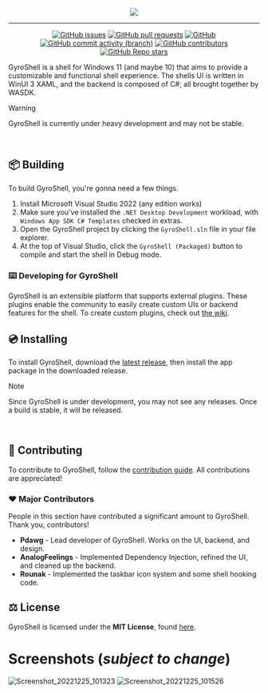 <p align="center">
  <img src="https://raw.githubusercontent.com/Pdawg-bytes/GyroShell/main/GyroShell/Assets/Square150x150Logo.scale-200.png"></img>
</p>

---

<div align="center">

[![GitHub issues](https://img.shields.io/github/issues/pdawg-bytes/GyroShell?label=Issues&style=flat-square)](https://github.com/Pdawg-bytes/GyroShell/issues)
[![GitHub pull requests](https://img.shields.io/github/issues-pr/pdawg-bytes/GyroShell?label=Pull%20Requests&style=flat-square)](https://github.com/Pdawg-bytes/GyroShell/pulls)
[![GitHub](https://img.shields.io/github/license/pdawg-bytes/GyroShell?label=License&style=flat-square)](https://github.com/Pdawg-bytes/GyroShell/blob/master/LICENSE)
[![GitHub commit activity (branch)](https://img.shields.io/github/commit-activity/m/pdawg-bytes/GyroShell/main?label=Commit%20Activity&style=flat-square)](https://github.com/Pdawg-bytes/GyroShell/graphs/commit-activity)
[![GitHub contributors](https://img.shields.io/github/contributors/Pdawg-bytes/GyroShell?style=flat-square&label=Contributors)](https://github.com/Pdawg-bytes/GyroShell/graphs/contributors)
[![GitHub Repo stars](https://img.shields.io/github/stars/Pdawg-bytes/GyroShell?label=Stargazers&style=flat-square)](https://github.com/Pdawg-bytes/GyroShell/stargazers)

</div>

GyroShell is a shell for Windows 11 (and maybe 10) that aims to provide a customizable and functional shell experience. The shells UI is written in WinUI 3 XAML, and the backend is composed of C#; all brought together by WASDK. 

> [!WARNING]  
> GyroShell is currently under heavy development and may not be stable.

<br/>

## :package: Building
To build GyroShell, you're gonna need a few things.
1. Install Microsoft Visual Studio 2022 (any edition works)
2. Make sure you've installed the `.NET Desktop Development` workload, with `Windows App SDK C# Templates` checked in extras.
3. Open the GyroShell project by clicking the `GyroShell.sln` file in your file explorer.
4. At the top of Visual Studio, click the `GyroShell (Packaged)` button to compile and start the shell in Debug mode.

### ⌨️ Developing for GyroShell
GyroShell is an extensible platform that supports external plugins. These plugins enable the community to easily create custom UIs or backend features for the shell. To create custom plugins, check out [the wiki](https://github.com/Pdawg-bytes/GyroShell/wiki).

## 💿 Installing
To install GyroShell, download the [latest release](https://github.com/Pdawg-bytes/GyroShell/releases), then install the app package in the downloaded release.

> [!NOTE]  
> Since GyroShell is under development, you may not see any releases. Once a build is stable, it will be released.

<br/>

## 🤝 Contributing
To contribute to GyroShell, follow the [contribution guide](https://github.com/Pdawg-bytes/GyroShell/blob/main/CONTRIBUTING.md). All contributions are appreciated!

### ❤️ Major Contributors
People in this section have contributed a significant amount to GyroShell. Thank you, contributors!
- **Pdawg** - Lead developer of GyroShell. Works on the UI, backend, and design.
- **AnalogFeelings** - Implemented Dependency Injection, refined the UI, and cleaned up the backend.
- **Rounak** - Implemented the taskbar icon system and some shell hooking code.

## :balance_scale: License
GyroShell is licensed under the **MIT License**, found [here](https://github.com/Pdawg-bytes/GyroShell/blob/main/LICENSE).

# Screenshots (***subject to change***)
![Screenshot_20221225_101323](https://user-images.githubusercontent.com/83825746/209495446-49c0e040-2537-4f92-b47b-924777dce877.png)
![Screenshot_20221225_101526](https://user-images.githubusercontent.com/83825746/209495456-f8b4243c-ebab-4640-862e-1b2f51f8d823.png)
